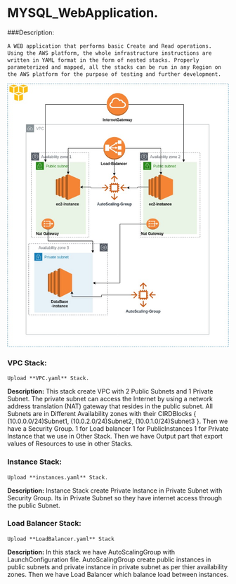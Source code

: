 # MYSQL_WebApplication.

###Description:
~~~
A WEB application that performs basic Create and Read operations. Using the AWS platform, the whole infrastructure instructions are written in YAML format in the form of nested stacks. Properly parameterized and mapped, all the stacks can be run in any Region on the AWS platform for the purpose of testing and further development.
~~~


<img src= "https://github.com/sikandarqaisar/CloudFormation-MYSQLWebApplication/blob/master/image.jpg" width="600" height="600">



### VPC Stack:
~~~
Upload **VPC.yaml** Stack.
~~~

**Description:**
This stack create VPC with 2 Public Subnets and 1 Private Subnet. The private subnet can access the Internet by using a network address translation (NAT) gateway that resides in the public subnet. All Subnets are in Different Availability zones with their CIRDBlocks { (10.0.0.0/24)Subnet1, (10.0.2.0/24)Subnet2, (10.0.1.0/24)Subnet3 }. Then we have a Security Group. 1 for Load balancer 1 for PublicInstances 1 for Private Instance that we use in Other Stack. Then we have Output part that export values of Resources to use in other Stacks.


### Instance Stack:
~~~
Upload **instances.yaml** Stack.
~~~

**Description:**
Instance Stack create Private Instance in Private Subnet with Security Group. Its in Private Subnet so they have internet access through the public Subnet.


### Load Balancer Stack:
~~~
Upload **LoadBalancer.yaml** Stack
~~~

**Description:**
In this stack we have AutoScalingGroup with LaunchConfiguration file. AutoScalingGroup create public instances in public subnets and private instance in private subnet as per thier availability zones. Then we have Load Balancer which balance load between instances.
